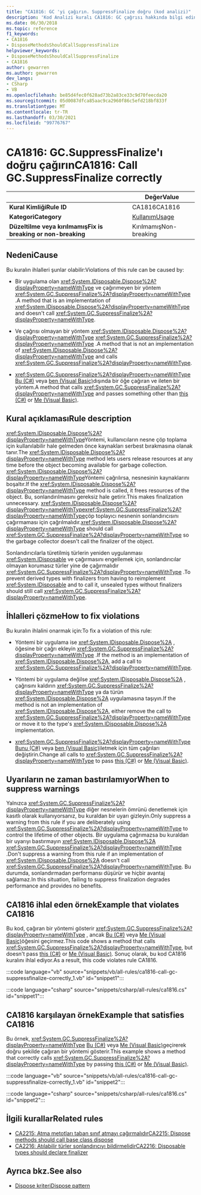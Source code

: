 ```yaml
---
title: "CA1816: GC 'yi çağırın. SuppressFinalize doğru (kod analizi)"
description: 'Kod Analizi kuralı CA1816: GC çağrısı hakkında bilgi edinin. SuppressFinalize doğru'
ms.date: 06/30/2018
ms.topic: reference
f1_keywords:
- CA1816
- DisposeMethodsShouldCallSuppressFinalize
helpviewer_keywords:
- DisposeMethodsShouldCallSuppressFinalize
- CA1816
author: gewarren
ms.author: gewarren
dev_langs:
- CSharp
- VB
ms.openlocfilehash: be85d4fec0f628ad73b2a83ce33c9d70feecda20
ms.sourcegitcommit: 05d0087dfca85aac9ca2960f86c5efd218bf833f
ms.translationtype: MT
ms.contentlocale: tr-TR
ms.lasthandoff: 03/30/2021
ms.locfileid: "99776767"
---
```

# <a name="ca1816-call-gcsuppressfinalize-correctly"></a><span data-ttu-id="678a5-103">CA1816: GC.SuppressFinalize'ı doğru çağırın</span><span class="sxs-lookup"><span data-stu-id="678a5-103">CA1816: Call GC.SuppressFinalize correctly</span></span>

| | <span data-ttu-id="678a5-104">Değer</span><span class="sxs-lookup"><span data-stu-id="678a5-104">Value</span></span> |
|-|-|
| <span data-ttu-id="678a5-105">**Kural Kimliği**</span><span class="sxs-lookup"><span data-stu-id="678a5-105">**Rule ID**</span></span> |<span data-ttu-id="678a5-106">CA1816</span><span class="sxs-lookup"><span data-stu-id="678a5-106">CA1816</span></span>|
| <span data-ttu-id="678a5-107">**Kategori**</span><span class="sxs-lookup"><span data-stu-id="678a5-107">**Category**</span></span> |[<span data-ttu-id="678a5-108">Kullanım</span><span class="sxs-lookup"><span data-stu-id="678a5-108">Usage</span></span>](usage-warnings.md)|
| <span data-ttu-id="678a5-109">**Düzeltilme veya kırılmamış**</span><span class="sxs-lookup"><span data-stu-id="678a5-109">**Fix is breaking or non-breaking**</span></span> |<span data-ttu-id="678a5-110">Kırılmamış</span><span class="sxs-lookup"><span data-stu-id="678a5-110">Non-breaking</span></span>|

## <a name="cause"></a><span data-ttu-id="678a5-111">Nedeni</span><span class="sxs-lookup"><span data-stu-id="678a5-111">Cause</span></span>

<span data-ttu-id="678a5-112">Bu kuralın ihlalleri şunlar olabilir:</span><span class="sxs-lookup"><span data-stu-id="678a5-112">Violations of this rule can be caused by:</span></span>

- <span data-ttu-id="678a5-113">Bir uygulama olan <xref:System.IDisposable.Dispose%2A?displayProperty=nameWithType> ve çağırımeyen bir yöntem <xref:System.GC.SuppressFinalize%2A?displayProperty=nameWithType> .</span><span class="sxs-lookup"><span data-stu-id="678a5-113">A method that is an implementation of <xref:System.IDisposable.Dispose%2A?displayProperty=nameWithType> and doesn't call <xref:System.GC.SuppressFinalize%2A?displayProperty=nameWithType>.</span></span>

- <span data-ttu-id="678a5-114">Ve çağrısı olmayan bir yöntem <xref:System.IDisposable.Dispose%2A?displayProperty=nameWithType> <xref:System.GC.SuppressFinalize%2A?displayProperty=nameWithType> .</span><span class="sxs-lookup"><span data-stu-id="678a5-114">A method that is not an implementation of <xref:System.IDisposable.Dispose%2A?displayProperty=nameWithType> and calls <xref:System.GC.SuppressFinalize%2A?displayProperty=nameWithType>.</span></span>

- <span data-ttu-id="678a5-115"><xref:System.GC.SuppressFinalize%2A?displayProperty=nameWithType> [Bu (C#)](../../../csharp/language-reference/keywords/this.md) veya [ben (Visual Basic)](../../../visual-basic/programming-guide/program-structure/me-my-mybase-and-myclass.md#me)dışında bir öğe çağıran ve ileten bir yöntem.</span><span class="sxs-lookup"><span data-stu-id="678a5-115">A method that calls <xref:System.GC.SuppressFinalize%2A?displayProperty=nameWithType> and passes something other than [this (C#)](../../../csharp/language-reference/keywords/this.md) or [Me (Visual Basic)](../../../visual-basic/programming-guide/program-structure/me-my-mybase-and-myclass.md#me).</span></span>

## <a name="rule-description"></a><span data-ttu-id="678a5-116">Kural açıklaması</span><span class="sxs-lookup"><span data-stu-id="678a5-116">Rule description</span></span>

<span data-ttu-id="678a5-117"><xref:System.IDisposable.Dispose%2A?displayProperty=nameWithType>Yöntemi, kullanıcıların nesne çöp toplama için kullanılabilir hale gelmeden önce kaynakları serbest bırakmasına olanak tanır.</span><span class="sxs-lookup"><span data-stu-id="678a5-117">The <xref:System.IDisposable.Dispose%2A?displayProperty=nameWithType> method lets users release resources at any time before the object becoming available for garbage collection.</span></span> <span data-ttu-id="678a5-118"><xref:System.IDisposable.Dispose%2A?displayProperty=nameWithType>Yöntemi çağrılırsa, nesnesinin kaynaklarını boşaltır.</span><span class="sxs-lookup"><span data-stu-id="678a5-118">If the <xref:System.IDisposable.Dispose%2A?displayProperty=nameWithType> method is called, it frees resources of the object.</span></span> <span data-ttu-id="678a5-119">Bu, sonlandırılmasını gereksiz hale getirir.</span><span class="sxs-lookup"><span data-stu-id="678a5-119">This makes finalization unnecessary.</span></span> <span data-ttu-id="678a5-120"><xref:System.IDisposable.Dispose%2A?displayProperty=nameWithType><xref:System.GC.SuppressFinalize%2A?displayProperty=nameWithType>çöp toplayıcı nesnenin sonlandırıcısını çağırmaması için çağrılmalıdır.</span><span class="sxs-lookup"><span data-stu-id="678a5-120"><xref:System.IDisposable.Dispose%2A?displayProperty=nameWithType> should call <xref:System.GC.SuppressFinalize%2A?displayProperty=nameWithType> so the garbage collector doesn't call the finalizer of the object.</span></span>

<span data-ttu-id="678a5-121">Sonlandırıcılarla türetilmiş türlerin yeniden uygulanması <xref:System.IDisposable> ve çağırmasını engellemek için, sonlandırıcılar olmayan korumasız türler yine de çağırmalıdır <xref:System.GC.SuppressFinalize%2A?displayProperty=nameWithType> .</span><span class="sxs-lookup"><span data-stu-id="678a5-121">To prevent derived types with finalizers from having to reimplement <xref:System.IDisposable> and to call it, unsealed types without finalizers should still call <xref:System.GC.SuppressFinalize%2A?displayProperty=nameWithType>.</span></span>

## <a name="how-to-fix-violations"></a><span data-ttu-id="678a5-122">İhlalleri çözme</span><span class="sxs-lookup"><span data-stu-id="678a5-122">How to fix violations</span></span>

<span data-ttu-id="678a5-123">Bu kuralın ihlalini onarmak için:</span><span class="sxs-lookup"><span data-stu-id="678a5-123">To fix a violation of this rule:</span></span>

- <span data-ttu-id="678a5-124">Yöntemi bir uygulama ise <xref:System.IDisposable.Dispose%2A> , öğesine bir çağrı ekleyin <xref:System.GC.SuppressFinalize%2A?displayProperty=nameWithType> .</span><span class="sxs-lookup"><span data-stu-id="678a5-124">If the method is an implementation of <xref:System.IDisposable.Dispose%2A>, add a call to <xref:System.GC.SuppressFinalize%2A?displayProperty=nameWithType>.</span></span>

- <span data-ttu-id="678a5-125">Yöntemi bir uygulama değilse <xref:System.IDisposable.Dispose%2A> , çağrısını kaldırın <xref:System.GC.SuppressFinalize%2A?displayProperty=nameWithType> ya da türün <xref:System.IDisposable.Dispose%2A> uygulamasına taşıyın.</span><span class="sxs-lookup"><span data-stu-id="678a5-125">If the method is not an implementation of <xref:System.IDisposable.Dispose%2A>, either remove the call to <xref:System.GC.SuppressFinalize%2A?displayProperty=nameWithType> or move it to the type's <xref:System.IDisposable.Dispose%2A> implementation.</span></span>

- <span data-ttu-id="678a5-126"><xref:System.GC.SuppressFinalize%2A?displayProperty=nameWithType> [Bunu (C#)](../../../csharp/language-reference/keywords/this.md) veya [ben (Visual Basic)](../../../visual-basic/programming-guide/program-structure/me-my-mybase-and-myclass.md#me)iletmek için tüm çağrıları değiştirin.</span><span class="sxs-lookup"><span data-stu-id="678a5-126">Change all calls to <xref:System.GC.SuppressFinalize%2A?displayProperty=nameWithType> to pass [this (C#)](../../../csharp/language-reference/keywords/this.md) or [Me (Visual Basic)](../../../visual-basic/programming-guide/program-structure/me-my-mybase-and-myclass.md#me).</span></span>

## <a name="when-to-suppress-warnings"></a><span data-ttu-id="678a5-127">Uyarıların ne zaman bastırılamıyor</span><span class="sxs-lookup"><span data-stu-id="678a5-127">When to suppress warnings</span></span>

<span data-ttu-id="678a5-128">Yalnızca <xref:System.GC.SuppressFinalize%2A?displayProperty=nameWithType> diğer nesnelerin ömrünü denetlemek için kasıtlı olarak kullanıyorsanız, bu kuraldan bir uyarı gizleyin.</span><span class="sxs-lookup"><span data-stu-id="678a5-128">Only suppress a warning from this rule if you are deliberately using <xref:System.GC.SuppressFinalize%2A?displayProperty=nameWithType> to control the lifetime of other objects.</span></span> <span data-ttu-id="678a5-129">Bir uygulama çağrımazsa bu kuraldan bir uyarıyı bastırmayın <xref:System.IDisposable.Dispose%2A> <xref:System.GC.SuppressFinalize%2A?displayProperty=nameWithType> .</span><span class="sxs-lookup"><span data-stu-id="678a5-129">Don't suppress a warning from this rule if an implementation of <xref:System.IDisposable.Dispose%2A> doesn't call <xref:System.GC.SuppressFinalize%2A?displayProperty=nameWithType>.</span></span> <span data-ttu-id="678a5-130">Bu durumda, sonlandırmadan performansı düşürür ve hiçbir avantaj sağlamaz.</span><span class="sxs-lookup"><span data-stu-id="678a5-130">In this situation, failing to suppress finalization degrades performance and provides no benefits.</span></span>

## <a name="example-that-violates-ca1816"></a><span data-ttu-id="678a5-131">CA1816 ihlal eden örnek</span><span class="sxs-lookup"><span data-stu-id="678a5-131">Example that violates CA1816</span></span>

<span data-ttu-id="678a5-132">Bu kod, çağıran bir yöntemi gösterir <xref:System.GC.SuppressFinalize%2A?displayProperty=nameWithType> , ancak [Bu (C#)](../../../csharp/language-reference/keywords/this.md) veya [Me (Visual Basic)](../../../visual-basic/programming-guide/program-structure/me-my-mybase-and-myclass.md#me)öğesini geçirmez.</span><span class="sxs-lookup"><span data-stu-id="678a5-132">This code shows a method that calls <xref:System.GC.SuppressFinalize%2A?displayProperty=nameWithType>, but doesn't pass [this (C#)](../../../csharp/language-reference/keywords/this.md) or [Me (Visual Basic)](../../../visual-basic/programming-guide/program-structure/me-my-mybase-and-myclass.md#me).</span></span> <span data-ttu-id="678a5-133">Sonuç olarak, bu kod CA1816 kuralını ihlal ediyor.</span><span class="sxs-lookup"><span data-stu-id="678a5-133">As a result, this code violates rule CA1816.</span></span>

:::code language="vb" source="snippets/vb/all-rules/ca1816-call-gc-suppressfinalize-correctly_1.vb" id="snippet1":::

:::code language="csharp" source="snippets/csharp/all-rules/ca1816.cs" id="snippet1":::

## <a name="example-that-satisfies-ca1816"></a><span data-ttu-id="678a5-134">CA1816 karşılayan örnek</span><span class="sxs-lookup"><span data-stu-id="678a5-134">Example that satisfies CA1816</span></span>

<span data-ttu-id="678a5-135">Bu örnek, <xref:System.GC.SuppressFinalize%2A?displayProperty=nameWithType> [Bu (C#)](../../../csharp/language-reference/keywords/this.md) veya [Me (Visual Basic)](../../../visual-basic/programming-guide/program-structure/me-my-mybase-and-myclass.md#me)geçirerek doğru şekilde çağıran bir yöntemi gösterir.</span><span class="sxs-lookup"><span data-stu-id="678a5-135">This example shows a method that correctly calls <xref:System.GC.SuppressFinalize%2A?displayProperty=nameWithType> by passing [this (C#)](../../../csharp/language-reference/keywords/this.md) or [Me (Visual Basic)](../../../visual-basic/programming-guide/program-structure/me-my-mybase-and-myclass.md#me).</span></span>

:::code language="vb" source="snippets/vb/all-rules/ca1816-call-gc-suppressfinalize-correctly_1.vb" id="snippet2":::

:::code language="csharp" source="snippets/csharp/all-rules/ca1816.cs" id="snippet2":::

## <a name="related-rules"></a><span data-ttu-id="678a5-136">İlgili kurallar</span><span class="sxs-lookup"><span data-stu-id="678a5-136">Related rules</span></span>

- [<span data-ttu-id="678a5-137">CA2215: Atma metotları taban sınıf atmayı çağırmalıdır</span><span class="sxs-lookup"><span data-stu-id="678a5-137">CA2215: Dispose methods should call base class dispose</span></span>](ca2215.md)
- [<span data-ttu-id="678a5-138">CA2216: Atılabilir türler sonlandırıcıyı bildirmelidir</span><span class="sxs-lookup"><span data-stu-id="678a5-138">CA2216: Disposable types should declare finalizer</span></span>](ca2216.md)

## <a name="see-also"></a><span data-ttu-id="678a5-139">Ayrıca bkz.</span><span class="sxs-lookup"><span data-stu-id="678a5-139">See also</span></span>

- [<span data-ttu-id="678a5-140">Dispose kriteri</span><span class="sxs-lookup"><span data-stu-id="678a5-140">Dispose pattern</span></span>](../../../standard/garbage-collection/implementing-dispose.md)
